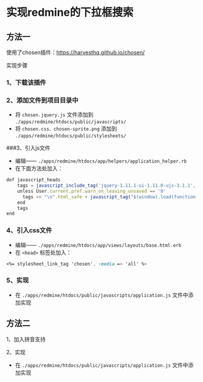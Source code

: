 # 实现redmine的下拉框搜索

## 方法一
使用了chosen插件：https://harvesthq.github.io/chosen/

实现步骤
### 1、下载该插件

### 2、添加文件到项目目录中
* 将 `chosen.jquery.js` 文件添加到 `./apps/redmine/htdocs/public/javascripts/`
* 将 `chosen.css、chosen-sprite.png` 添加到 `./apps/redmine/htdocs/public/stylesheets/`  

###3、引入js文件
* 编辑—— `./apps/redmine/htdocs/app/helpers/application_helper.rb`
* 在下面方法处加入：
```js
def javascript_heads
	tags = javascript_include_tag('jquery-1.11.1-ui-1.11.0-ujs-3.1.1', 'application', 'chosen.jquery')
	unless User.current.pref.warn_on_leaving_unsaved == '0'
	  tags << "\n".html_safe + javascript_tag("$(window).load(function(){ warnLeavingUnsaved('#{escape_javascript l(:text_warn_on_leaving_unsaved)}'); });")
	end
	tags
end
```

### 4、引入css文件
* 编辑—— `./apps/redmine/htdocs/app/views/layouts/base.html.erb`		
* 在 `<head>` 标签处加入：
```css
<%= stylesheet_link_tag 'chosen', :media => 'all' %>
```
### 5、实现
* 在 `./apps/redmine/htdocs/public/javascripts/application.js` 文件中添加实现


## 方法二
1、加入拼音支持

2、实现
* 在 `./apps/redmine/htdocs/public/javascripts/application.js` 文件中添加实现
